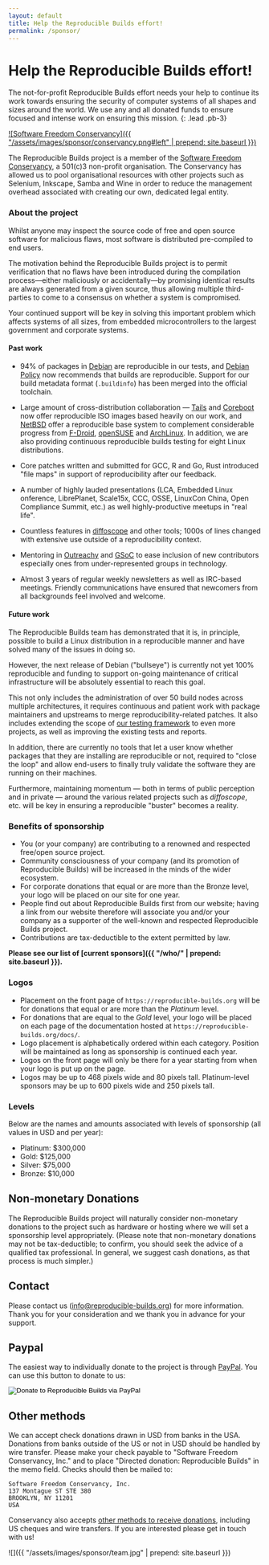 ```yaml
---
layout: default
title: Help the Reproducible Builds effort!
permalink: /sponsor/
---
```


# Help the Reproducible Builds effort!

The not-for-profit Reproducible Builds effort needs your help to continue its work towards ensuring the security of computer systems of all shapes and sizes around the world. We use any and all donated funds to ensure focused and intense work on ensuring this mission.
{: .lead .pb-3}

[![Software Freedom Conservancy]({{ "/assets/images/sponsor/conservancy.png#left" | prepend: site.baseurl }})](https://sfconservancy.org/)

The Reproducible Builds project is a member of the [Software Freedom Conservancy](https://sfconservancy.org/), a 501(c)3 non-profit organisation. The Conservancy has allowed us to pool organisational resources with other projects such as Selenium, Inkscape, Samba and Wine in order to reduce the management overhead associated with creating our own, dedicated legal entity.

### About the project

Whilst anyone may inspect the source code of free and open source software for
malicious flaws, most software is distributed pre-compiled to end users.

The motivation behind the Reproducible Builds project is to permit verification
that no flaws have been introduced during the compilation process—either
maliciously or accidentally—by promising identical results are always generated
from a given source, thus allowing multiple third-parties to come to a
consensus on whether a system is compromised.

Your continued support will be key in solving this important problem which
affects systems of all sizes, from embedded microcontrollers to the largest
government and corporate systems.

#### Past work

* 94% of packages in [Debian](https://debian.org/) are reproducible
  in our tests, and [Debian Policy](https://www.debian.org/doc/debian-policy/)
  now recommends that builds are reproducible. Support for our build metadata
  format (`.buildinfo`) has been merged into the official toolchain.

* Large amount of cross-distribution collaboration —
  [Tails](https://tails.boum.org/) and [Coreboot](https://www.coreboot.org/)
  now offer reproducible ISO images based heavily on our work, and
  [NetBSD](https://www.netbsd.org/) offer a reproducible base system to
  complement considerable progress from [F-Droid](https://f-droid.org/en/),
  [openSUSE](https://www.opensuse.org/) and
  [ArchLinux](https://www.archlinux.org/). In addition, we are also providing
  continuous reproducible builds testing for eight Linux distributions.

* Core patches written and submitted for GCC, R and Go, Rust introduced
  "file maps" in support of reproducibility after our feedback.

* A number of highly lauded presentations (LCA, Embedded Linux onference,
  LibrePlanet, Scale15x, CCC, OSSE, LinuxCon China, Open Compliance Summit,
  etc.) as well highly-productive meetups in "real life".

* Countless features in [diffoscope](https://diffoscope.org/)
  and other tools; 1000s of lines changed with extensive use outside of a
  reproducibility context.

* Mentoring in [Outreachy](https://www.outreachy.org/) and
  [GSoC](https://summerofcode.withgoogle.com/) to ease inclusion of new
  contributors especially ones from under-represented groups in technology.

* Almost 3 years of regular weekly newsletters as well as IRC-based
  meetings. Friendly communications have ensured that newcomers from all
  backgrounds feel involved and welcome.

#### Future work

The Reproducible Builds team has demonstrated that it is, in principle,
possible to build a Linux distribution in a reproducible manner and have solved
many of the issues in doing so.

However, the next release of Debian ("bullseye") is currently not yet 100%
reproducible and funding to support on-going maintenance of critical
infrastructure will be absolutely essential to reach this goal.

This not only includes the administration of over 50 build nodes across
multiple architectures, it requires continuous and patient work with package
maintainers and upstreams to merge reproducibility-related patches. It also
includes extending the scope of [our testing
framework](https://tests.reproducible-builds.org/) to even more projects, as
well as improving the existing tests and reports.

In addition, there are currently no tools that let a user know whether packages
that they are installing are reproducible or not, required to "close the loop"
and allow end-users to finally truly validate the software they are running on
their machines.

Furthermore, maintaining momentum — both in terms of public perception and in
private — around the various related projects such as *diffoscope*, etc. will
be key in ensuring a reproducible "buster" becomes a reality.

### Benefits of sponsorship

* You (or your company) are contributing to a renowned and respected free/open source project.
* Community consciousness of your company (and its promotion of Reproducible Builds) will be increased in the minds of the wider ecosystem.
* For corporate donations that equal or are more than the Bronze level, your logo will be placed on our site for one year.
* People find out about Reproducible Builds first from our website; having a link from our website therefore will associate you and/or your company as a supporter of the well-known and respected Reproducible Builds project.
* Contributions are tax-deductible to the extent permitted by law.

**Please see our list of [current sponsors]({{ "/who/" | prepend: site.baseurl }}).**

### Logos

* Placement on the front page of `https://reproducible-builds.org` will be for donations that equal or are more than the *Platinum* level.
* For donations that are equal to the *Gold* level, your logo will be placed on each page of the documentation hosted at `https://reproducible-builds.org/docs/`.
* Logo placement is alphabetically ordered within each category. Position will be maintained as long as sponsorship is continued each year.
* Logos on the front page will only be there for a year starting from when your logo is put up on the page.
* Logos may be up to 468 pixels wide and 80 pixels tall. Platinum-level sponsors may be up to 600 pixels wide and 250 pixels tall.

### Levels

Below are the names and amounts associated with levels of sponsorship (all values in USD and per year):

* Platinum: $300,000
* Gold: $125,000
* Silver: $75,000
* Bronze: $10,000

## Non-monetary Donations

The Reproducible Builds project will naturally consider non-monetary donations to the project such as hardware or hosting where we will set a sponsorship level appropriately. (Please note that non-monetary donations may not be tax-deductible; to confirm, you should seek the advice of a qualified tax professional. In general, we suggest cash donations, as that process is much simpler.)

## Contact

Please contact us ([info@reproducible-builds.org](mailto:info@reproducible-builds.org)) for more information. Thank you for your consideration and we thank you in advance for your support.

## Paypal

The easiest way to individually donate to the project is through [PayPal](https://www.paypal.com). You can use this button to donate to us:

<form action="https://www.paypal.com/cgi-bin/webscr" method="post" target="_top">
  <input type="hidden" name="cmd" value="_s-xclick">
  <input type="hidden" name="hosted_button_id" value="9QA63APRU4TNE">
  <input type="image" src="{{ "/assets/images/sponsor/paypal_donate.gif" | prepend: site.baseurl }}" border="0" name="submit" alt="Donate to Reproducible Builds via PayPal">
</form>

## Other methods

We can accept check donations drawn in USD from banks in the USA. Donations
from banks outside of the US or not in USD should be handled by wire transfer.
Please make your check payable to "Software Freedom Conservancy, Inc." and to
place "Directed donation: Reproducible Builds" in the memo field. Checks
should then be mailed to:

    Software Freedom Conservancy, Inc.
    137 Montague ST STE 380
    BROOKLYN, NY 11201
    USA

Conservancy also accepts <a href="https://sfconservancy.org/donate/">other
methods to receive donations</a>, including US cheques and wire transfers.
If you are interested please get in touch with us!

![]({{ "/assets/images/sponsor/team.jpg" | prepend: site.baseurl }})
